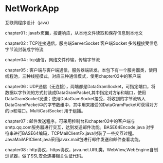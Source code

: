 # NetWorkApp
互联网程序设计（java）

chapter01 : javafx页面，按键响应，从本地文件读取和保存信息到本地文

chapter02 : TCP连接通信，服务端ServerSocket 客户端Socket 多线程接受信息 字节流封装成字符流

chapter04 : tcp通信，网络文件传输，传输字节流

chapter05 : 客户端与客户端通信，服务器端转发。本包下有一个服务器类，使用线程池，三种线程模式，对应三种通信模式，使用chapter02中的客户端

chapter06 : UDP通信（无连接），两端都是DataGramSocket，可指定端口，将数据以字节流的方式封装成DataGramPacket,其中指定对方ip和端口，使用DataGramSocket发送；使用DataGramSocket接受，将收到的字节流转入DataGramPacket中的字节数组中，其中用来接受的DataGramPacket可获得对方的ip和端口。MultiCastSocket 用于组播。

chapter07 : 邮件发送程序。可采用控制台和chapter02中的客户端与smtp.qq.com服务器进行交互，达到发送邮件功能。BASE64Encode.java 对字符串进行BASE64编码，TCPMailClientFx.java封装了一些交互过程。JavaMailAPIClient.java采用javax.mail包进行邮件发送和邮件查看功能。

chapter08 : http协议，https协议，java.net.URL类，WebView,WebEngine自制浏览器，做了SSL安全连接相关认证代码。


